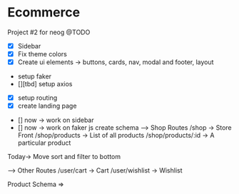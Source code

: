 # Ecommerce

Project #2 for neog
@TODO

- [x] Sidebar
- [x] Fix theme colors
- [x] Create ui elements -> buttons, cards, nav, modal and footer, layout
- setup faker
- [][tbd] setup axios
- [x] setup routing
- [x] create landing page
- [] now -> work on sidebar
- [] now -> work on faker js create schema
  --> Shop Routes
  /shop -> Store Front
  /shop/products -> List of all products
  /shop/products/:id -> A particular product

Today-> Move sort and filter to bottom

--> Other Routes
/user/cart -> Cart
/user/wishlist -> Wishlist

Product Schema =>

